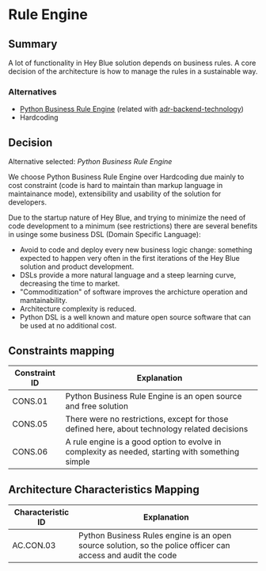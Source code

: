 # Rule Engine

## Summary

A lot of functionality in Hey Blue solution depends on business rules. A core decision of the architecture is how to manage the rules in a sustainable way.


### Alternatives

- [Python Business Rule Engine](https://pypi.org/project/business-rule-engine/) (related with [adr-backend-technology](./adr-backend-technology.md))
- Hardcoding

## Decision 

Alternative selected: *Python Business Rule Engine*

We choose Python Business Rule Engine over Hardcoding due mainly to cost constraint (code is hard to maintain than markup language in maintainance mode), extensibility and usability of the solution for developers.

Due to the startup nature of Hey Blue, and trying to minimize the need of code development to a minimum (see restrictions) there are several benefits in usinge some business DSL (Domain Specific Language):

- Avoid to code and deploy every new business logic change: something expected to happen very often in the first iterations of the Hey Blue solution and product development.
- DSLs provide a more natural language and a steep learning curve, decreasing the time to market.
- "Commoditization" of software improves the archicture operation and mantainability.
- Architecture complexity is reduced.
- Python DSL is a well known and mature open source software that can be used at no additional cost.

## Constraints mapping

| Constraint ID | Explanation |
| ------------- | ----------- |
| CONS.01 | Python Business Rule Engine is an open source and free solution |
| CONS.05 | There were no restrictions, except for those defined here, about technology related decisions |
| CONS.06 | A rule engine is a good option to evolve in complexity as needed, starting with something simple |

## Architecture Characteristics Mapping

| Characteristic ID | Explanation |
| ------------- | ----------- |
| AC.CON.03 | Python Business Rules engine is an open source solution, so the police officer can access and audit the code |
